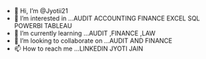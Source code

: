 - 👋 Hi, I’m @Jyotii21
- 👀 I’m interested in ...AUDIT ACCOUNTING FINANCE EXCEL SQL POWERBI TABLEAU 
- 🌱 I’m currently learning ...AUDIT ,FINANCE ,LAW
- 💞️ I’m looking to collaborate on ...AUDIT AND FINANCE 
- 📫 How to reach me ...LINKEDIN JYOTI JAIN 

<!---
Jyotii21/Jyotii21 is a ✨ special ✨ repository because its `README.md` (this file) appears on your GitHub profile.
You can click the Preview link to take a look at your changes.
--->

